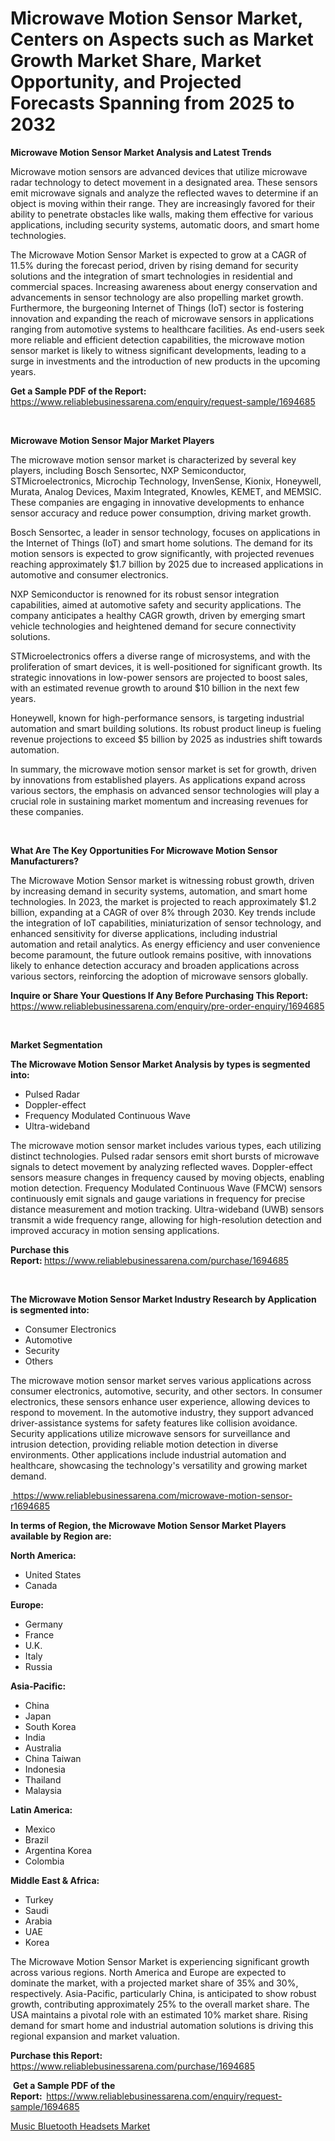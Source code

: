 <p><h1>Microwave Motion Sensor Market, Centers on Aspects such as Market Growth Market Share, Market Opportunity, and Projected Forecasts Spanning from 2025 to 2032</h1></p><p><strong>Microwave Motion Sensor Market Analysis and Latest Trends</strong></p>
<p><p>Microwave motion sensors are advanced devices that utilize microwave radar technology to detect movement in a designated area. These sensors emit microwave signals and analyze the reflected waves to determine if an object is moving within their range. They are increasingly favored for their ability to penetrate obstacles like walls, making them effective for various applications, including security systems, automatic doors, and smart home technologies.</p><p>The Microwave Motion Sensor Market is expected to grow at a CAGR of 11.5% during the forecast period, driven by rising demand for security solutions and the integration of smart technologies in residential and commercial spaces. Increasing awareness about energy conservation and advancements in sensor technology are also propelling market growth. Furthermore, the burgeoning Internet of Things (IoT) sector is fostering innovation and expanding the reach of microwave sensors in applications ranging from automotive systems to healthcare facilities. As end-users seek more reliable and efficient detection capabilities, the microwave motion sensor market is likely to witness significant developments, leading to a surge in investments and the introduction of new products in the upcoming years.</p></p>
<p><strong>Get a Sample PDF of the Report:&nbsp;</strong> <a href="https://www.reliablebusinessarena.com/enquiry/request-sample/1694685?utm_campaign=2238&utm_medium=2&utm_source=Github&utm_content=ia&utm_term=11022025&utm_id=microwave-motion-sensor">https://www.reliablebusinessarena.com/enquiry/request-sample/1694685</a></p>
<p>&nbsp;</p>
<p><strong>Microwave Motion Sensor Major Market Players</strong></p>
<p><p>The microwave motion sensor market is characterized by several key players, including Bosch Sensortec, NXP Semiconductor, STMicroelectronics, Microchip Technology, InvenSense, Kionix, Honeywell, Murata, Analog Devices, Maxim Integrated, Knowles, KEMET, and MEMSIC. These companies are engaging in innovative developments to enhance sensor accuracy and reduce power consumption, driving market growth.</p><p>Bosch Sensortec, a leader in sensor technology, focuses on applications in the Internet of Things (IoT) and smart home solutions. The demand for its motion sensors is expected to grow significantly, with projected revenues reaching approximately $1.7 billion by 2025 due to increased applications in automotive and consumer electronics.</p><p>NXP Semiconductor is renowned for its robust sensor integration capabilities, aimed at automotive safety and security applications. The company anticipates a healthy CAGR growth, driven by emerging smart vehicle technologies and heightened demand for secure connectivity solutions.</p><p>STMicroelectronics offers a diverse range of microsystems, and with the proliferation of smart devices, it is well-positioned for significant growth. Its strategic innovations in low-power sensors are projected to boost sales, with an estimated revenue growth to around $10 billion in the next few years.</p><p>Honeywell, known for high-performance sensors, is targeting industrial automation and smart building solutions. Its robust product lineup is fueling revenue projections to exceed $5 billion by 2025 as industries shift towards automation.</p><p>In summary, the microwave motion sensor market is set for growth, driven by innovations from established players. As applications expand across various sectors, the emphasis on advanced sensor technologies will play a crucial role in sustaining market momentum and increasing revenues for these companies.</p></p>
<p>&nbsp;</p>
<p><strong>What Are The Key Opportunities For Microwave Motion Sensor Manufacturers?</strong></p>
<p><p>The Microwave Motion Sensor market is witnessing robust growth, driven by increasing demand in security systems, automation, and smart home technologies. In 2023, the market is projected to reach approximately $1.2 billion, expanding at a CAGR of over 8% through 2030. Key trends include the integration of IoT capabilities, miniaturization of sensor technology, and enhanced sensitivity for diverse applications, including industrial automation and retail analytics. As energy efficiency and user convenience become paramount, the future outlook remains positive, with innovations likely to enhance detection accuracy and broaden applications across various sectors, reinforcing the adoption of microwave sensors globally.</p></p>
<p><strong>Inquire or Share Your Questions If Any Before Purchasing This Report:</strong> <a href="https://www.reliablebusinessarena.com/enquiry/pre-order-enquiry/1694685?utm_campaign=2238&utm_medium=2&utm_source=Github&utm_content=ia&utm_term=11022025&utm_id=microwave-motion-sensor">https://www.reliablebusinessarena.com/enquiry/pre-order-enquiry/1694685</a></p>
<p>&nbsp;</p>
<p><strong>Market Segmentation</strong></p>
<p><strong>The Microwave Motion Sensor Market Analysis by types is segmented into:</strong></p>
<p><ul><li>Pulsed Radar</li><li>Doppler-effect</li><li>Frequency Modulated Continuous Wave</li><li>Ultra-wideband</li></ul></p>
<p><p>The microwave motion sensor market includes various types, each utilizing distinct technologies. Pulsed radar sensors emit short bursts of microwave signals to detect movement by analyzing reflected waves. Doppler-effect sensors measure changes in frequency caused by moving objects, enabling motion detection. Frequency Modulated Continuous Wave (FMCW) sensors continuously emit signals and gauge variations in frequency for precise distance measurement and motion tracking. Ultra-wideband (UWB) sensors transmit a wide frequency range, allowing for high-resolution detection and improved accuracy in motion sensing applications.</p></p>
<p><strong>Purchase this Report:&nbsp;</strong><a href="https://www.reliablebusinessarena.com/purchase/1694685?utm_campaign=2238&utm_medium=2&utm_source=Github&utm_content=ia&utm_term=11022025&utm_id=microwave-motion-sensor">https://www.reliablebusinessarena.com/purchase/1694685</a></p>
<p>&nbsp;</p>
<p><strong>The Microwave Motion Sensor Market Industry Research by Application is segmented into:</strong></p>
<p><ul><li>Consumer Electronics</li><li>Automotive</li><li>Security</li><li>Others</li></ul></p>
<p><p>The microwave motion sensor market serves various applications across consumer electronics, automotive, security, and other sectors. In consumer electronics, these sensors enhance user experience, allowing devices to respond to movement. In the automotive industry, they support advanced driver-assistance systems for safety features like collision avoidance. Security applications utilize microwave sensors for surveillance and intrusion detection, providing reliable motion detection in diverse environments. Other applications include industrial automation and healthcare, showcasing the technology's versatility and growing market demand.</p></p>
<p><a href="https://www.reliablebusinessarena.com/microwave-motion-sensor-r1694685?utm_campaign=2238&utm_medium=2&utm_source=Github&utm_content=ia&utm_term=11022025&utm_id=microwave-motion-sensor">&nbsp;https://www.reliablebusinessarena.com/microwave-motion-sensor-r1694685</a></p>
<p><strong>In terms of Region, the Microwave Motion Sensor Market Players available by Region are:</strong></p>
<p>
    <p> <strong> North America: </strong>
        <ul>
            <li>United States</li>
            <li>Canada</li>
        </ul>
        </p> 
    <p> <strong> Europe: </strong>
        <ul>
            <li>Germany</li>
            <li>France</li>
            <li>U.K.</li>
            <li>Italy</li>
            <li>Russia</li>
        </ul>
        </p> 
    <p> <strong> Asia-Pacific: </strong>
        <ul>
            <li>China</li>
            <li>Japan</li>
            <li>South Korea</li>
            <li>India</li>
            <li>Australia</li>
            <li>China Taiwan</li>
            <li>Indonesia</li>
            <li>Thailand</li>
            <li>Malaysia</li>
        </ul>
        </p> 
    <p> <strong> Latin America: </strong>
        <ul>
            <li>Mexico</li>
            <li>Brazil</li>
            <li>Argentina Korea</li>
            <li>Colombia</li>
        </ul>
        </p> 
    <p> <strong> Middle East & Africa: </strong>
        <ul>
            <li>Turkey</li>
            <li>Saudi</li>
            <li>Arabia</li>
            <li>UAE</li>
            <li>Korea</li>
        </ul>
    </p>
    </p>
<p><p>The Microwave Motion Sensor Market is experiencing significant growth across various regions. North America and Europe are expected to dominate the market, with a projected market share of 35% and 30%, respectively. Asia-Pacific, particularly China, is anticipated to show robust growth, contributing approximately 25% to the overall market share. The USA maintains a pivotal role with an estimated 10% market share. Rising demand for smart home and industrial automation solutions is driving this regional expansion and market valuation.</p></p>
<p><strong>Purchase this Report: </strong><a href="https://www.reliablebusinessarena.com/purchase/1694685?utm_campaign=2238&utm_medium=2&utm_source=Github&utm_content=ia&utm_term=11022025&utm_id=microwave-motion-sensor">https://www.reliablebusinessarena.com/purchase/1694685</a></p>
<p>&nbsp;<strong>Get a Sample PDF of the Report:&nbsp;&nbsp;</strong><a href="https://www.reliablebusinessarena.com/enquiry/request-sample/1694685?utm_campaign=2238&utm_medium=2&utm_source=Github&utm_content=ia&utm_term=11022025&utm_id=microwave-motion-sensor">https://www.reliablebusinessarena.com/enquiry/request-sample/1694685</a></p>
<p><strong></strong></p>
<p><p><a href="https://github.com/manesros8/Market-Research-Report-List-1/blob/main/music-bluetooth-headsets-market.md?utm_campaign=2238&utm_medium=2&utm_source=Github&utm_content=ia&utm_term=11022025&utm_id=microwave-motion-sensor">Music Bluetooth Headsets Market</a></p></p>